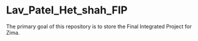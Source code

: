 # Lav_Patel_Het_shah_FIP
The primary goal of this repository is to store the Final Integrated Project for Zima.
